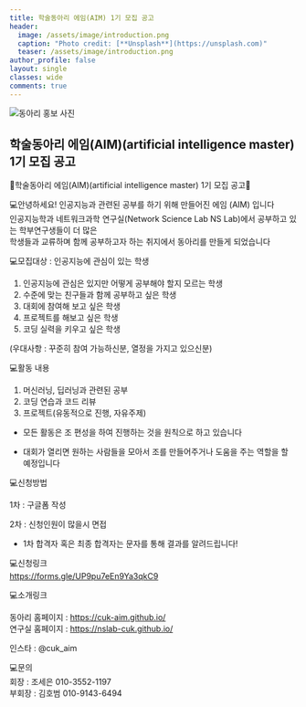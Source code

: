 ```yaml
---
title: 학술동아리 에임(AIM) 1기 모집 공고
header:
  image: /assets/image/introduction.png
  caption: "Photo credit: [**Unsplash**](https://unsplash.com)"
  teaser: /assets/image/introduction.png
author_profile: false
layout: single
classes: wide
comments: true
---
```


![동아리 홍보 사진](https://user-images.githubusercontent.com/120550652/208303725-71d9e125-e460-4d4a-8ee9-cc7aaf5ea4c7.jpg)


## 학술동아리 에임(AIM)(artificial intelligence master) 1기 모집 공고

🎯학술동아리 에임(AIM)(artificial intelligence master) 1기 모집 공고🎯  
  
💻안녕하세요! 인공지능과 관련된 공부를 하기 위해 만들어진 에임 (AIM) 입니다  
인공지능학과 네트워크과학 연구실(Network Science Lab NS Lab)에서 공부하고 있는 학부연구생들이 더 많은  
학생들과 교류하며 함께 공부하고자 하는 취지에서 동아리를 만들게 되었습니다  
  
  
💻모집대상 : 인공지능에 관심이 있는 학생  
  
1. 인공지능에 관심은 있지만 어떻게 공부해야 할지 모르는 학생  
2. 수준에 맞는 친구들과 함께 공부하고 싶은 학생  
3. 대회에 참여해 보고 싶은 학생  
4. 프로젝트를 해보고 싶은 학생  
5. 코딩 실력을 키우고 싶은 학생  
  
(우대사항 : 꾸준히 참여 가능하신분, 열정을 가지고 있으신분)  
  
💻활동 내용  
  
1. 머신러닝, 딥러닝과 관련된 공부  
2. 코딩 연습과 코드 리뷰  
3. 프로젝트(유동적으로 진행, 자유주제)  
  
* 모든 활동은 조 편성을 하여 진행하는 것을 원칙으로 하고 있습니다  
  
* 대회가 열리면 원하는 사람들을 모아서 조를 만들어주거나 도움을 주는 역할을 할 예정입니다  
  
💻신청방법    

1차 : 구글폼 작성  
  
2차 : 신청인원이 많을시 면접  
  
* 1차 합격자 혹은 최종 합격자는 문자를 통해 결과를 알려드립니다!  

💻신청링크  
https://forms.gle/UP9pu7eEn9Ya3qkC9  
  
💻소개링크   
  
동아리 홈페이지 : https://cuk-aim.github.io/  
연구실 홈페이지 : https://nslab-cuk.github.io/  
  
인스타 : @cuk_aim  
  
💻문의  
회장 : 조세은 010-3552-1197  
부회장 : 김호범 010-9143-6494  
